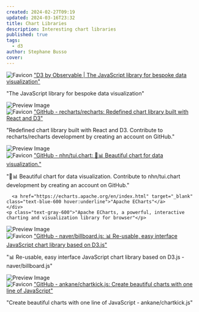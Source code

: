 ```yaml
---
created: 2024-02-27T09:19
updated: 2024-03-16T23:32
title: Chart Libraries
description: Interesting chart libraries
published: true
tags:
  - d3
author: Stephane Busso
cover:
---
```



<div class="p-4 flex">
  <div class="w-24 h-24 mr-4 flex-shrink-0">

  </div>
  <div>
    <div class="text-xl font-semibold mb-2 flex items-center">
      <img src="https://d3js.org/logo.png" alt="Favicon" class="w-4 h-4 mr-2">
      <a href="https://d3js.org" target="_blank" class="text-blue-600 hover:underline">"D3 by Observable | The JavaScript library for bespoke data visualization"</a>
    </div>
    <p class="text-gray-600">"The JavaScript library for bespoke data visualization"</p>
  </div>
</div>



<div class="p-4 flex">
  <div class="w-24 h-24 mr-4 flex-shrink-0">
    <img src="https://opengraph.githubassets.com/a8315095d37513f9e4227cb725f83718b3feb3217891428668b74b4d93f8bdcb/recharts/recharts" alt="Preview Image" class="w-full h-full object-cover rounded">
  </div>
  <div>
    <div class="text-xl font-semibold mb-2 flex items-center">
      <img src="https://github.githubassets.com/favicons/favicon.svg" alt="Favicon" class="w-4 h-4 mr-2">
      <a href="https://github.com/recharts/recharts" target="_blank" class="text-blue-600 hover:underline">"GitHub - recharts/recharts: Redefined chart library built with React and D3"</a>
    </div>
    <p class="text-gray-600">"Redefined chart library built with React and D3. Contribute to recharts/recharts development by creating an account on GitHub."</p>
  </div>
</div>



<div class="p-4 flex">
  <div class="w-24 h-24 mr-4 flex-shrink-0">
    <img src="https://opengraph.githubassets.com/d5f781e492f603728c11cc3ab8d441c39acb0d4d53cb9eeadb6b7c7bdaeef97a/nhn/tui.chart" alt="Preview Image" class="w-full h-full object-cover rounded">
  </div>
  <div>
    <div class="text-xl font-semibold mb-2 flex items-center">
      <img src="https://github.githubassets.com/favicons/favicon.svg" alt="Favicon" class="w-4 h-4 mr-2">
      <a href="https://github.com/nhn/tui.chart" target="_blank" class="text-blue-600 hover:underline">"GitHub - nhn/tui.chart: 🍞📊  Beautiful chart for data visualization."</a>
    </div>
    <p class="text-gray-600">"🍞📊  Beautiful chart for data visualization. Contribute to nhn/tui.chart development by creating an account on GitHub."</p>
  </div>
</div>



<div class="p-4 flex">
  <div class="w-24 h-24 mr-4 flex-shrink-0">

  </div>
  <div>
    <div class="text-xl font-semibold mb-2 flex items-center">

      <a href="https://echarts.apache.org/en/index.html" target="_blank" class="text-blue-600 hover:underline">"Apache ECharts"</a>
    </div>
    <p class="text-gray-600">"Apache ECharts, a powerful, interactive charting and visualization library for browser"</p>
  </div>
</div>



<div class="p-4 flex">
  <div class="w-24 h-24 mr-4 flex-shrink-0">
    <img src="https://repository-images.githubusercontent.com/93701214/42ac5f80-caac-11ea-871b-79b3a8aaf663" alt="Preview Image" class="w-full h-full object-cover rounded">
  </div>
  <div>
    <div class="text-xl font-semibold mb-2 flex items-center">
      <img src="https://github.githubassets.com/favicons/favicon.svg" alt="Favicon" class="w-4 h-4 mr-2">
      <a href="https://github.com/naver/billboard.js" target="_blank" class="text-blue-600 hover:underline">"GitHub - naver/billboard.js: 📊 Re-usable, easy interface JavaScript chart library based on D3.js"</a>
    </div>
    <p class="text-gray-600">"📊 Re-usable, easy interface JavaScript chart library based on D3.js - naver/billboard.js"</p>
  </div>
</div>




<div class="p-4 flex">
  <div class="w-24 h-24 mr-4 flex-shrink-0">
    <img src="https://opengraph.githubassets.com/b231262b1c5a92023d2f3a3c1d92f09ccefec97e14048356feb06a14e737ddf0/ankane/chartkick.js" alt="Preview Image" class="w-full h-full object-cover rounded">
  </div>
  <div>
    <div class="text-xl font-semibold mb-2 flex items-center">
      <img src="https://github.githubassets.com/favicons/favicon.svg" alt="Favicon" class="w-4 h-4 mr-2">
      <a href="https://github.com/ankane/chartkick.js" target="_blank" class="text-blue-600 hover:underline">"GitHub - ankane/chartkick.js: Create beautiful charts with one line of JavaScript"</a>
    </div>
    <p class="text-gray-600">"Create beautiful charts with one line of JavaScript - ankane/chartkick.js"</p>
  </div>
</div>
